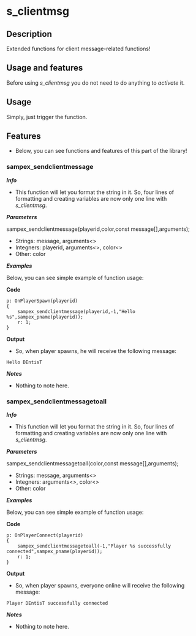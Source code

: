 # s_clientmsg

## Description

Extended functions for client message-related functions!

## Usage and features

Before using *s_clientmsg* you do not need to do anything to *activate* it.

## Usage

Simply, just trigger the function.

## Features

- Below, you can see functions and features of this part of the library!

### sampex_sendclientmessage

***Info***

- This function will let you format the string in it. So, four lines of formatting and creating variables are now only one line with *s_clientmsg*.

***Parameters***

sampex_sendclientmessage(playerid,color,const message[],arguments);

- Strings: message, arguments<>
- Integners: playerid, arguments<>, color<>
- Other: color

***Examples***

Below, you can see simple example of function usage:

**Code**

```pawn
p: OnPlayerSpawn(playerid)
{
	sampex_sendclientmessage(playerid,-1,"Hello %s",sampex_pname(playerid));
	r: 1;
}
```

**Output**

- So, when player spawns, he will receive the following message:

```
Hello DEntisT
```

***Notes***

- Nothing to note here.

### sampex_sendclientmessagetoall

***Info***

- This function will let you format the string in it. So, four lines of formatting and creating variables are now only one line with *s_clientmsg*.

***Parameters***

sampex_sendclientmessagetoall(color,const message[],arguments);

- Strings: message, arguments<>
- Integners: arguments<>, color<>
- Other: color

***Examples***

Below, you can see simple example of function usage:

**Code**

```pawn
p: OnPlayerConnect(playerid)
{
	sampex_sendclientmessagetoall(-1,"Player %s successfully connected",sampex_pname(playerid));
	r: 1;
}
```

**Output**

- So, when player spawns, everyone online will receive the following message:
```
Player DEntisT successfully connected
```

***Notes***

- Nothing to note here.